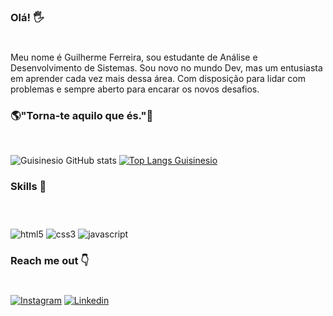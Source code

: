### Olá! 🖐️
#
<P>Meu nome é Guilherme Ferreira, sou estudante de Análise e Desenvolvimento de Sistemas. Sou novo no mundo Dev, mas um entusiasta em aprender cada vez mais dessa área. Com disposição para lidar com problemas e sempre aberto para encarar os novos desafios.</P>

### 🌎<strong>"Torna-te aquilo que és."</strong>🧠
<br>

![Guisinesio GitHub stats](https://github-readme-stats.vercel.app/api?username=guisinesio&show_icons=true&theme=dracula)
[![Top Langs Guisinesio](https://github-readme-stats.vercel.app/api/top-langs/?username=guisinesio)](https://github.com/anuraghazra/github-readme-stats)

### Skills 🎯
#
<div style="display: inline_block"><br/>
<img align="center" alt="html5" src= "https://img.shields.io/badge/HTML5-E34F26?style=for-the-badge&logo=html5&logoColor=white"/>
<img align="center" alt="css3" src= "https://img.shields.io/badge/CSS3-1572B6?style=for-the-badge&logo=css3&logoColor=white"/>
<img align="center" alt="javascript" src= "https://img.shields.io/badge/JavaScript-F7DF1E?style=for-the-badge&logo=javascript&logoColor=black"/>
</div>

### Reach me out 👇
#
[![Instagram](https://img.shields.io/badge/Instagram-E4405F?style=for-the-badge&logo=instagram&logoColor=white)](https://instagram.com/guisinesio?igshid=MmIzYWVlNDQ5Yg==) 
[![Linkedin](https://img.shields.io/badge/LinkedIn-0077B5?style=for-the-badge&logo=linkedin&logoColor=white)](https://www.linkedin.com/in/guilherme-ferreira-b22602281/)
